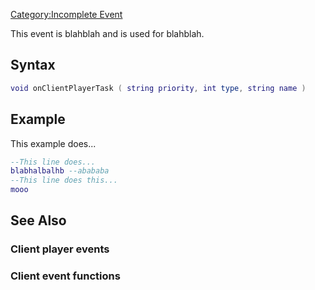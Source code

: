 [Category:Incomplete Event](/Category:Incomplete_Event.md "wikilink")

This event is blahblah and is used for blahblah.

Syntax
------

``` lua
void onClientPlayerTask ( string priority, int type, string name )
```

Example
-------

This example does...

``` lua
--This line does...
blabhalbalhb --abababa
--This line does this...
mooo
```

See Also
--------

### Client player events

### Client event functions
